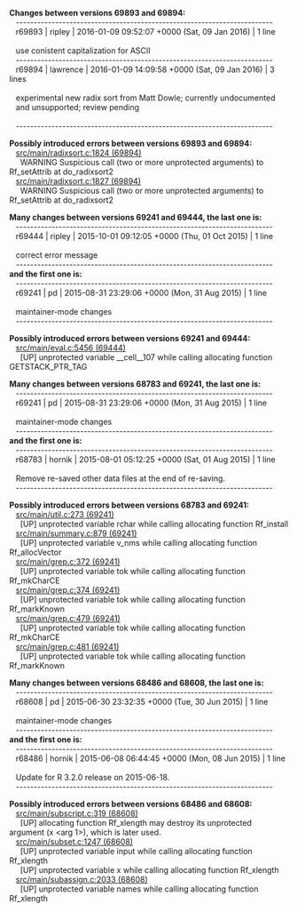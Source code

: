 __Changes between versions 69893 and 69894:__  
&nbsp;&nbsp;  ------------------------------------------------------------------------  
&nbsp;&nbsp;  r69893 | ripley | 2016-01-09 09:52:07 +0000 (Sat, 09 Jan 2016) | 1 line  
&nbsp;&nbsp;    
&nbsp;&nbsp;  use conistent capitalization for ASCII  
&nbsp;&nbsp;  ------------------------------------------------------------------------  
&nbsp;&nbsp;  r69894 | lawrence | 2016-01-09 14:09:58 +0000 (Sat, 09 Jan 2016) | 3 lines  
&nbsp;&nbsp;    
&nbsp;&nbsp;  experimental new radix sort from Matt Dowle; currently undocumented  
&nbsp;&nbsp;  and unsupported; review pending  
&nbsp;&nbsp;    
&nbsp;&nbsp;  ------------------------------------------------------------------------  
  
__Possibly introduced errors between versions 69893 and 69894:__  
&nbsp;&nbsp;  [src/main/radixsort.c:1824 (69894)](https://github.com/wch/r-source/blob/5fa5966956ce0f9334c8de786b97129adfea3b97/src/main/radixsort.c/#L1824)  
&nbsp;&nbsp;&nbsp;&nbsp;    WARNING Suspicious call (two or more unprotected arguments) to Rf_setAttrib at do_radixsort2  
&nbsp;&nbsp;  [src/main/radixsort.c:1827 (69894)](https://github.com/wch/r-source/blob/5fa5966956ce0f9334c8de786b97129adfea3b97/src/main/radixsort.c/#L1827)  
&nbsp;&nbsp;&nbsp;&nbsp;    WARNING Suspicious call (two or more unprotected arguments) to Rf_setAttrib at do_radixsort2  
  
  
__Many changes between versions 69241 and 69444, the last one is:__  
&nbsp;&nbsp;  ------------------------------------------------------------------------  
&nbsp;&nbsp;  r69444 | ripley | 2015-10-01 09:12:05 +0000 (Thu, 01 Oct 2015) | 1 line  
&nbsp;&nbsp;    
&nbsp;&nbsp;  correct error message  
&nbsp;&nbsp;  ------------------------------------------------------------------------  
__and the first one is:__  
&nbsp;&nbsp;  ------------------------------------------------------------------------  
&nbsp;&nbsp;  r69241 | pd | 2015-08-31 23:29:06 +0000 (Mon, 31 Aug 2015) | 1 line  
&nbsp;&nbsp;    
&nbsp;&nbsp;  maintainer-mode changes  
&nbsp;&nbsp;  ------------------------------------------------------------------------  
  
__Possibly introduced errors between versions 69241 and 69444:__  
&nbsp;&nbsp;  [src/main/eval.c:5456 (69444)](https://github.com/wch/r-source/blob/eeac7b453fff991ec36509b87397d5a94897417e/src/main/eval.c/#L5456)  
&nbsp;&nbsp;&nbsp;&nbsp;    [UP] unprotected variable __cell__107 while calling allocating function GETSTACK_PTR_TAG  
  
  
__Many changes between versions 68783 and 69241, the last one is:__  
&nbsp;&nbsp;  ------------------------------------------------------------------------  
&nbsp;&nbsp;  r69241 | pd | 2015-08-31 23:29:06 +0000 (Mon, 31 Aug 2015) | 1 line  
&nbsp;&nbsp;    
&nbsp;&nbsp;  maintainer-mode changes  
&nbsp;&nbsp;  ------------------------------------------------------------------------  
__and the first one is:__  
&nbsp;&nbsp;  ------------------------------------------------------------------------  
&nbsp;&nbsp;  r68783 | hornik | 2015-08-01 05:12:25 +0000 (Sat, 01 Aug 2015) | 1 line  
&nbsp;&nbsp;    
&nbsp;&nbsp;  Remove re-saved other data files at the end of re-saving.  
&nbsp;&nbsp;  ------------------------------------------------------------------------  
  
__Possibly introduced errors between versions 68783 and 69241:__  
&nbsp;&nbsp;  [src/main/util.c:273 (69241)](https://github.com/wch/r-source/blob/9fe55e21d6b4b953b066a8d4811d90651155a678/src/main/util.c/#L273)  
&nbsp;&nbsp;&nbsp;&nbsp;    [UP] unprotected variable rchar while calling allocating function Rf_install  
&nbsp;&nbsp;  [src/main/summary.c:879 (69241)](https://github.com/wch/r-source/blob/9fe55e21d6b4b953b066a8d4811d90651155a678/src/main/summary.c/#L879)  
&nbsp;&nbsp;&nbsp;&nbsp;    [UP] unprotected variable v_nms while calling allocating function Rf_allocVector  
&nbsp;&nbsp;  [src/main/grep.c:372 (69241)](https://github.com/wch/r-source/blob/9fe55e21d6b4b953b066a8d4811d90651155a678/src/main/grep.c/#L372)  
&nbsp;&nbsp;&nbsp;&nbsp;    [UP] unprotected variable tok while calling allocating function Rf_mkCharCE  
&nbsp;&nbsp;  [src/main/grep.c:374 (69241)](https://github.com/wch/r-source/blob/9fe55e21d6b4b953b066a8d4811d90651155a678/src/main/grep.c/#L374)  
&nbsp;&nbsp;&nbsp;&nbsp;    [UP] unprotected variable tok while calling allocating function Rf_markKnown  
&nbsp;&nbsp;  [src/main/grep.c:479 (69241)](https://github.com/wch/r-source/blob/9fe55e21d6b4b953b066a8d4811d90651155a678/src/main/grep.c/#L479)  
&nbsp;&nbsp;&nbsp;&nbsp;    [UP] unprotected variable tok while calling allocating function Rf_mkCharCE  
&nbsp;&nbsp;  [src/main/grep.c:481 (69241)](https://github.com/wch/r-source/blob/9fe55e21d6b4b953b066a8d4811d90651155a678/src/main/grep.c/#L481)  
&nbsp;&nbsp;&nbsp;&nbsp;    [UP] unprotected variable tok while calling allocating function Rf_markKnown  
  
  
__Many changes between versions 68486 and 68608, the last one is:__  
&nbsp;&nbsp;  ------------------------------------------------------------------------  
&nbsp;&nbsp;  r68608 | pd | 2015-06-30 23:32:35 +0000 (Tue, 30 Jun 2015) | 1 line  
&nbsp;&nbsp;    
&nbsp;&nbsp;  maintainer-mode changes  
&nbsp;&nbsp;  ------------------------------------------------------------------------  
__and the first one is:__  
&nbsp;&nbsp;  ------------------------------------------------------------------------  
&nbsp;&nbsp;  r68486 | hornik | 2015-06-08 06:44:45 +0000 (Mon, 08 Jun 2015) | 1 line  
&nbsp;&nbsp;    
&nbsp;&nbsp;  Update for R 3.2.0 release on 2015-06-18.  
&nbsp;&nbsp;  ------------------------------------------------------------------------  
  
__Possibly introduced errors between versions 68486 and 68608:__  
&nbsp;&nbsp;  [src/main/subscript.c:319 (68608)](https://github.com/wch/r-source/blob/ebb4b8e50d6a05d9caaf64441e09afe8206eeb3c/src/main/subscript.c/#L319)  
&nbsp;&nbsp;&nbsp;&nbsp;    [UP] allocating function Rf_xlength may destroy its unprotected argument (x <arg 1>), which is later used.  
&nbsp;&nbsp;  [src/main/subset.c:1247 (68608)](https://github.com/wch/r-source/blob/ebb4b8e50d6a05d9caaf64441e09afe8206eeb3c/src/main/subset.c/#L1247)  
&nbsp;&nbsp;&nbsp;&nbsp;    [UP] unprotected variable input while calling allocating function Rf_xlength  
&nbsp;&nbsp;&nbsp;&nbsp;    [UP] unprotected variable x while calling allocating function Rf_xlength  
&nbsp;&nbsp;  [src/main/subassign.c:2033 (68608)](https://github.com/wch/r-source/blob/ebb4b8e50d6a05d9caaf64441e09afe8206eeb3c/src/main/subassign.c/#L2033)  
&nbsp;&nbsp;&nbsp;&nbsp;    [UP] unprotected variable names while calling allocating function Rf_xlength  
  
  
